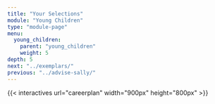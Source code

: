 ```yaml
---
title: "Your Selections"
module: "Young Children"
type: "module-page"
menu:
  young_children:
    parent: "young_children"
    weight: 5
depth: 5
next: "../exemplars/"
previous: "../advise-sally/"
---
```

{{< interactives url="careerplan" width="900px" height="800px" >}}